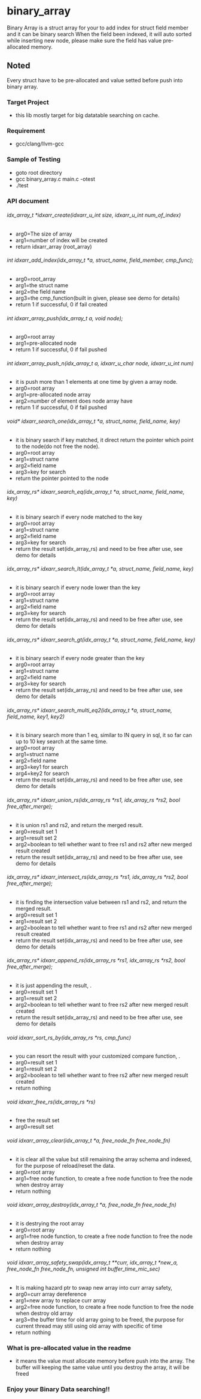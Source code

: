 # binary_array
Binary Array is a struct array for your to add index for struct field member and it can be binary search
When the field been indexed, it will auto sorted while inserting new node, please make sure the field has value pre-allocated memory.

## Noted
Every struct have to be pre-allocated and value setted before push into binary array.

### Target Project
- this lib mostly target for big datatable searching on cache.

### Requirement
- gcc/clang/llvm-gcc


### Sample of Testing
- goto root directory
- gcc binary_array.c main.c -otest
- ./test

### API document
###### idx_array_t *idxarr_create(idxarr_u_int size, idxarr_u_int num_of_index)
* arg0=The size of array
* arg1=number of index will be created
* return idxarr_array (root_array)

###### int idxarr_add_index(idx_array_t *a, struct_name, field_member, cmp_func);
* arg0=root_array
* arg1=the struct name
* arg2=the field name
* arg3=the cmp_function(built in given, please see demo for details)
* return 1 if successful, 0 if fail created

###### int idxarr_array_push(idx_array_t *a, void* node);
* arg0=root array
* arg1=pre-allocated node
* return 1 if successful, 0 if fail pushed

###### int idxarr_array_push_n(idx_array_t *a,  idxarr_u_char* node, idxarr_u_int num)
* it is push more than 1 elements at one time by given a array node.
* arg0=root array
* arg1=pre-allocated node array
* arg2=number of element does node array have
* return 1 if successful, 0 if fail pushed 

###### void* idxarr_search_one(idx_array_t *a, struct_name, field_name, key)
* it is binary search if key matched, it direct return the pointer which point to the node(do not free the node).
* arg0=root array
* arg1=struct name
* arg2=field name
* arg3=key for search
* return the pointer pointed to the node 


###### idx_array_rs* idxarr_search_eq(idx_array_t *a, struct_name, field_name, key)
* it is binary search if every node matched to the key
* arg0=root array
* arg1=struct name
* arg2=field name
* arg3=key for search
* return the result set(idx_array_rs) and need to be free after use, see demo for details 


###### idx_array_rs* idxarr_search_lt(idx_array_t *a, struct_name, field_name, key)
* it is binary search if every node lower than the key
* arg0=root array
* arg1=struct name
* arg2=field name
* arg3=key for search
* return the result set(idx_array_rs) and need to be free after use, see demo for details 


###### idx_array_rs* idxarr_search_gt(idx_array_t *a, struct_name, field_name, key)
* it is binary search if every node greater than the key
* arg0=root array
* arg1=struct name
* arg2=field name
* arg3=key for search
* return the result set(idx_array_rs) and need to be free after use, see demo for details 


###### idx_array_rs* idxarr_search_multi_eq2(idx_array_t *a, struct_name, field_name, key1, key2)
* it is binary search more than 1 eq, similar to IN query in sql, it so far can up to 10 key search at the same time.
* arg0=root array
* arg1=struct name
* arg2=field name
* arg3=key1 for search
* arg4=key2 for search
* return the result set(idx_array_rs) and need to be free after use, see demo for details 

###### idx_array_rs* idxarr_union_rs(idx_array_rs *rs1, idx_array_rs *rs2, bool free_after_merge);
* it is union rs1 and rs2, and return the merged result.
* arg0=result set 1
* arg1=result set 2
* arg2=boolean to tell whether want to free rs1 and rs2 after new merged result created
* return the result set(idx_array_rs) and need to be free after use, see demo for details 


###### idx_array_rs* idxarr_intersect_rs(idx_array_rs *rs1, idx_array_rs *rs2, bool free_after_merge);
* it is finding the intersection value between rs1 and rs2, and return the merged result.
* arg0=result set 1
* arg1=result set 2
* arg2=boolean to tell whether want to free rs1 and rs2 after new merged result created
* return the result set(idx_array_rs) and need to be free after use, see demo for details 


###### idx_array_rs* idxarr_append_rs(idx_array_rs *rs1, idx_array_rs *rs2, bool free_after_merge);
* it is just appending the result, .
* arg0=result set 1
* arg1=result set 2
* arg2=boolean to tell whether want to free rs2 after new merged result created
* return the result set(idx_array_rs) and need to be free after use, see demo for details 

###### void idxarr_sort_rs_by(idx_array_rs *rs, cmp_func) 
* you can resort the result with your customized compare function, .
* arg0=result set 1
* arg1=result set 2
* arg2=boolean to tell whether want to free rs2 after new merged result created
* return nothing

###### void idxarr_free_rs(idx_array_rs *rs)
* free the result set
* arg0=result set

###### void idxarr_array_clear(idx_array_t *a, free_node_fn free_node_fn)
* it is clear all the value but still remaining the array schema and indexed, for the purpose of reload/reset the data.
* arg0=root array
* arg1=free node function, to create a free node function to free the node when destroy array
* return nothing

###### void idxarr_array_destroy(idx_array_t *a, free_node_fn free_node_fn)
* it is destrying the root array
* arg0=root array
* arg1=free node function, to create a free node function to free the node when destroy array
* return nothing


###### void idxarr_array_safety_swap(idx_array_t **curr, idx_array_t *new_a, free_node_fn free_node_fn, unsigned int buffer_time_mic_sec)
* It is making hazard ptr to swap new array into curr array safety, 
* arg0=curr array dereference
* arg1=new array to replace curr array
* arg2=free node function, to create a free node function to free the node when destroy old array
* arg3=the buffer time for old array going to be freed, the purpose for current thread may still using old array with specific of time
* return nothing


### What is pre-allocated value in the readme
* it means the value must allocate memory before push into the array. The buffer will keeping the same value until you destroy the array, it will be freed

### Enjoy your Binary Data searching!!